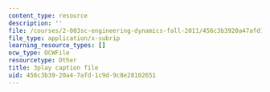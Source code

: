 ```yaml
---
content_type: resource
description: ''
file: /courses/2-003sc-engineering-dynamics-fall-2011/456c3b3920a47afd1c9d9c8e28102651_d00XI_UTKQo.srt
file_type: application/x-subrip
learning_resource_types: []
ocw_type: OCWFile
resourcetype: Other
title: 3play caption file
uid: 456c3b39-20a4-7afd-1c9d-9c8e28102651
---
```

